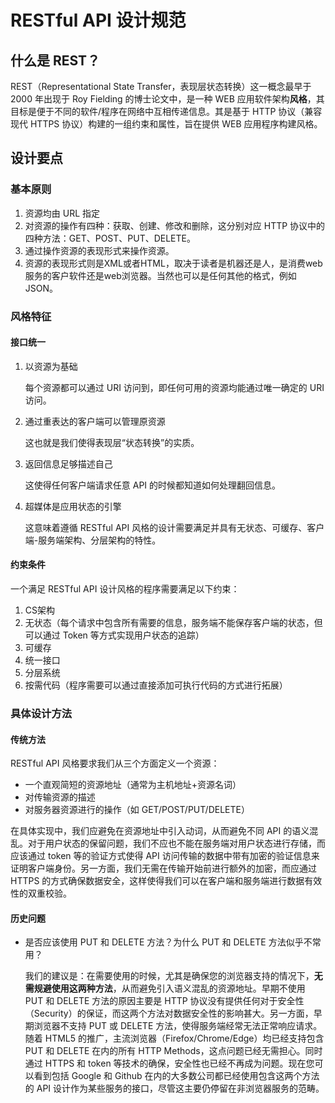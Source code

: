 # RESTful API 设计规范

## 什么是 REST？

REST（Representational State Transfer，表现层状态转换）这一概念最早于 2000 年出现于 Roy Fielding 的博士论文中，是一种 WEB 应用软件架构**风格**，其目标是便于不同的软件/程序在网络中互相传递信息。其是基于 HTTP 协议（兼容现代 HTTPS 协议）构建的一组约束和属性，旨在提供 WEB 应用程序构建风格。

## 设计要点

### 基本原则

1. 资源均由 URL 指定
2. 对资源的操作有四种：获取、创建、修改和删除，这分别对应 HTTP 协议中的四种方法：GET、POST、PUT、DELETE。
3. 通过操作资源的表现形式来操作资源。
4. 资源的表现形式则是XML或者HTML，取决于读者是机器还是人，是消费web服务的客户软件还是web浏览器。当然也可以是任何其他的格式，例如JSON。

### 风格特征

#### 接口统一

1. 以资源为基础

    每个资源都可以通过 URI 访问到，即任何可用的资源均能通过唯一确定的 URI 访问。

2. 通过重表达的客户端可以管理原资源

    这也就是我们使得表现层“状态转换”的实质。

3. 返回信息足够描述自己

    这使得任何客户端请求任意 API 的时候都知道如何处理翻回信息。

4. 超媒体是应用状态的引擎

    这意味着遵循 RESTful API 风格的设计需要满足并具有无状态、可缓存、客户端-服务端架构、分层架构的特性。

#### 约束条件

一个满足 RESTful API 设计风格的程序需要满足以下约束：

1. CS架构
2. 无状态（每个请求中包含所有需要的信息，服务端不能保存客户端的状态，但可以通过 Token 等方式实现用户状态的追踪）
3. 可缓存
4. 统一接口
5. 分层系统
6. 按需代码（程序需要可以通过直接添加可执行代码的方式进行拓展）

### 具体设计方法

#### 传统方法

RESTful API 风格要求我们从三个方面定义一个资源：

- 一个直观简短的资源地址（通常为主机地址+资源名词）
- 对传输资源的描述
- 对服务器资源进行的操作（如 GET/POST/PUT/DELETE）

在具体实现中，我们应避免在资源地址中引入动词，从而避免不同 API 的语义混乱。对于用户状态的保留问题，我们不应也不能在服务端对用户状态进行存储，而应该通过 token 等的验证方式使得 API 访问传输的数据中带有加密的验证信息来证明客户端身份。另一方面，我们无需在传输开始前进行额外的加密，而应通过 HTTPS 的方式确保数据安全，这样使得我们可以在客户端和服务端进行数据有效性的双重校验。

#### 历史问题

- 是否应该使用 PUT 和 DELETE 方法？为什么 PUT 和 DELETE 方法似乎不常用？

  我们的建议是：在需要使用的时候，尤其是确保您的浏览器支持的情况下，**无需规避使用这两种方法**，从而避免引入语义混乱的资源地址。早期不使用 PUT 和 DELETE 方法的原因主要是 HTTP 协议没有提供任何对于安全性（Security）的保证，而这两个方法对数据安全性的影响甚大。另一方面，早期浏览器不支持 PUT 或 DELETE 方法，使得服务端经常无法正常响应请求。随着 HTML5 的推广，主流浏览器（Firefox/Chrome/Edge）均已经支持包含 PUT 和 DELETE 在内的所有 HTTP Methods，这点问题已经无需担心。同时通过 HTTPS 和 token 等技术的确保，安全性也已经不再成为问题。现在您可以看到包括 Google 和 Github 在内的大多数公司都已经使用包含这两个方法的 API 设计作为某些服务的接口，尽管这主要仍停留在非浏览器服务的范畴。
